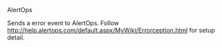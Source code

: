 AlertOps

Sends a error event to AlertOps.
Follow http://help.alertops.com/default.aspx/MyWiki/Errorception.html for setup detail.